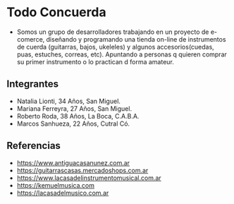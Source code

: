 # Todo Concuerda
- Somos un grupo de desarrolladores trabajando en un proyecto de e-comerce, diseñando y programando una tienda on-line de instrumentos de cuerda (guitarras, bajos, ukeleles) y algunos accesorios(cuedas, puas, estuches, correas, etc). Apuntando a personas q quieren comprar su primer instrumento o lo practican d forma amateur.

## Integrantes
- Natalia Lionti, 34 Años, San Miguel.
- Mariana Ferreyra, 27 Años, San Miguel.
- Roberto Roda, 38 Años, La Boca, C.A.B.A.
- Marcos Sanhueza, 22 Años, Cutral Có.

## Referencias
- https://www.antiguacasanunez.com.ar
- https://guitarrascasas.mercadoshops.com.ar
- https://www.lacasadelinstrumentomusical.com.ar
- https://kemuelmusica.com
- https://lacasadelmusico.com.ar
